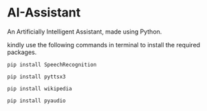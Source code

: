# AI-Assistant
An Artificially Intelligent Assistant, made using Python.

kindly use the following commands in terminal to install the required packages.
```
pip install SpeechRecognition
```
```
pip install pyttsx3
```
```
pip install wikipedia
```
```
pip install pyaudio
```
